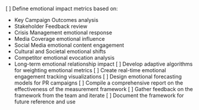 [ ] Define emotional impact metrics based on:
- Key Campaign Outcomes analysis
- Stakeholder Feedback review
- Crisis Management emotional response
- Media Coverage emotional influence
- Social Media emotional content engagement
- Cultural and Societal emotional shifts
- Competitor emotional evocation analysis
- Long-term emotional relationship impact
[ ] Develop adaptive algorithms for weighting emotional metrics
[ ] Create real-time emotional engagement tracking visualizations
[ ] Design emotional forecasting models for PR campaigns
[ ] Compile a comprehensive report on the effectiveness of the measurement framework
[ ] Gather feedback on the framework from the team and iterate
[ ] Document the framework for future reference and use